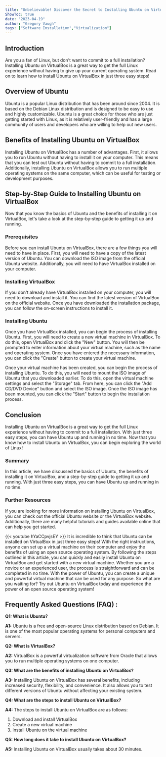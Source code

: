 ```yaml
---
title: "Unbelievable! Discover the Secret to Installing Ubuntu on VirtualBox in Just 3 Easy Steps!"
ShowToc: true 
date: "2023-04-19"
author: "Gregory Vaugh" 
tags: ["Software Installation","Virtualization"]
---
```

## Introduction
Are you a fan of Linux, but don't want to commit to a full installation? Installing Ubuntu on VirtualBox is a great way to get the full Linux experience without having to give up your current operating system. Read on to learn how to install Ubuntu on VirtualBox in just three easy steps!

## Overview of Ubuntu
Ubuntu is a popular Linux distribution that has been around since 2004. It is based on the Debian Linux distribution and is designed to be easy to use and highly customizable. Ubuntu is a great choice for those who are just getting started with Linux, as it is relatively user-friendly and has a large community of users and developers who are willing to help out new users.

## Benefits of Installing Ubuntu on VirtualBox
Installing Ubuntu on VirtualBox has a number of advantages. First, it allows you to run Ubuntu without having to install it on your computer. This means that you can test out Ubuntu without having to commit to a full installation. Additionally, installing Ubuntu on VirtualBox allows you to run multiple operating systems on the same computer, which can be useful for testing or development purposes.

## Step-by-Step Guide to Installing Ubuntu on VirtualBox
Now that you know the basics of Ubuntu and the benefits of installing it on VirtualBox, let's take a look at the step-by-step guide to getting it up and running.

### Prerequisites
Before you can install Ubuntu on VirtualBox, there are a few things you will need to have in place. First, you will need to have a copy of the latest version of Ubuntu. You can download the ISO image from the official Ubuntu website. Additionally, you will need to have VirtualBox installed on your computer.

### Installing VirtualBox
If you don't already have VirtualBox installed on your computer, you will need to download and install it. You can find the latest version of VirtualBox on the official website. Once you have downloaded the installation package, you can follow the on-screen instructions to install it.

### Installing Ubuntu
Once you have VirtualBox installed, you can begin the process of installing Ubuntu. First, you will need to create a new virtual machine in VirtualBox. To do this, open VirtualBox and click the "New" button. You will then be prompted to enter information about your virtual machine, such as the name and operating system. Once you have entered the necessary information, you can click the "Create" button to create your virtual machine.

Once your virtual machine has been created, you can begin the process of installing Ubuntu. To do this, you will need to mount the ISO image of Ubuntu that you downloaded earlier. To do this, open the virtual machine settings and select the "Storage" tab. From here, you can click the "Add CD/DVD Device" button and select the ISO image. Once the ISO image has been mounted, you can click the "Start" button to begin the installation process.

## Conclusion
Installing Ubuntu on VirtualBox is a great way to get the full Linux experience without having to commit to a full installation. With just three easy steps, you can have Ubuntu up and running in no time. Now that you know how to install Ubuntu on VirtualBox, you can begin exploring the world of Linux!

### Summary
In this article, we have discussed the basics of Ubuntu, the benefits of installing it on VirtualBox, and a step-by-step guide to getting it up and running. With just three easy steps, you can have Ubuntu up and running in no time. 

### Further Resources
If you are looking for more information on installing Ubuntu on VirtualBox, you can check out the official Ubuntu website or the VirtualBox website. Additionally, there are many helpful tutorials and guides available online that can help you get started.

{{< youtube hYaCCpvjsEY >}} 
It is incredible to think that Ubuntu can be installed on VirtualBox in just three easy steps! With the right instructions, anyone can set up a virtual machine on their computer and enjoy the benefits of using an open source operating system. By following the steps outlined in this article, you can quickly and easily install Ubuntu on VirtualBox and get started with a new virtual machine. Whether you are a novice or an experienced user, the process is straightforward and can be completed in no time. With the power of Ubuntu, you can create a unique and powerful virtual machine that can be used for any purpose. So what are you waiting for? Try out Ubuntu on VirtualBox today and experience the power of an open source operating system!

## Frequently Asked Questions (FAQ) :
**Q1: What is Ubuntu?**

**A1:** Ubuntu is a free and open-source Linux distribution based on Debian. It is one of the most popular operating systems for personal computers and servers.

**Q2: What is VirtualBox?**

**A2:** VirtualBox is a powerful virtualization software from Oracle that allows you to run multiple operating systems on one computer.

**Q3: What are the benefits of installing Ubuntu on VirtualBox?**

**A3:** Installing Ubuntu on VirtualBox has several benefits, including increased security, flexibility, and convenience. It also allows you to test different versions of Ubuntu without affecting your existing system.

**Q4: What are the steps to install Ubuntu on VirtualBox?**

**A4:** The steps to install Ubuntu on VirtualBox are as follows:

1. Download and install VirtualBox
2. Create a new virtual machine
3. Install Ubuntu on the virtual machine

**Q5: How long does it take to install Ubuntu on VirtualBox?**

**A5:** Installing Ubuntu on VirtualBox usually takes about 30 minutes.





